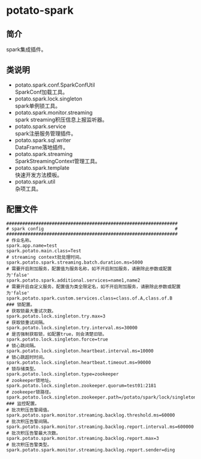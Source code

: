 # potato-spark  
## 简介  
spark集成插件。  

## 类说明  
* potato.spark.conf.SparkConfUtil    
SparkConf加载工具。  
* potato.spark.lock.singleton  
spark单例锁工具。  
* potato.spark.monitor.streaming  
spark streaming积压信息上报监听器。  
* potato.spark.service  
spark注册服务管理插件。  
* potato.spark.sql.writer  
DataFrame落地插件。  
* potato.spark.streaming  
SparkStreamingContext管理工具。  
* potato.spark.template  
快速开发方法模板。  
* potato.spark.util  
杂项工具。  

## 配置文件
```text
################################################################
# spark config                                                 #
################################################################
# 作业名称。
spark.app.name=test
spark.potato.main.class=Test
# streaming context批处理时间。
spark.potato.spark.streaming.batch.duration.ms=5000
# 需要开启附加服务，配置值为服务名称，如不开启附加服务，请删除此参数或配置为'false'
spark.potato.spark.additional.services=name1,name2
# 需要开启自定义服务，配置值为类全限定名，如不开启附加服务，请删除此参数或配置为'false'
spark.potato.spark.custom.services.class=class.of.A,class.of.B
### 锁配置。
# 获取锁最大重试次数。
spark.potato.lock.singleton.try.max=3
# 获取锁重试间隔。
spark.potato.lock.singleton.try.interval.ms=30000
# 是否强制获取锁，如配置true，则会清楚旧锁。
spark.potato.lock.singleton.force=true
# 锁心跳间隔。
spark.potato.lock.singleton.heartbeat.interval.ms=10000
# 锁心跳超时时间。
spark.potato.lock.singleton.heartbeat.timeout.ms=90000
# 锁存储类型。
spark.potato.lock.singleton.type=zookeeper
# zookeeper锁地址。
spark.potato.lock.singleton.zookeeper.quorum=test01:2181
# zookeeper锁路径。
spark.potato.lock.singleton.zookeeper.path=/potato/spark/lock/singleton
### 监控配置。
# 批次积压告警阈值。
spark.potato.spark.monitor.streaming.backlog.threshold.ms=60000
# 批次积压告警间隔。
spark.potato.spark.monitor.streaming.backlog.report.interval.ms=600000
# 批次积压告警最大次数。
spark.potato.spark.monitor.streaming.backlog.report.max=3
# 批次积压告警类型。
spark.potato.spark.monitor.streaming.backlog.report.sender=ding
```
